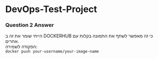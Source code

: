 # DevOps-Test-Project

### Question 2 Answer

הייתי שומר את זה ב DOCKERHUB כי
זה מאפשר לשתף את התמונה בקלות עם אחרים.  
הפקודה לשמירה:  
`docker push your-username/your-image-name`
